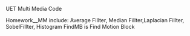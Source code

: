 UET Multi Media Code

Homework__MM include: Average Fillter, Median Fillter,Laplacian Fillter, SobelFillter, Histogram
FindMB is Find Motion Block
